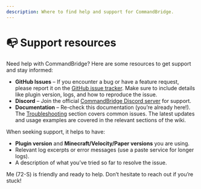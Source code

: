 ```yaml
---
description: Where to find help and support for CommandBridge.
---
```


# 📭 Support resources

Need help with CommandBridge? Here are some resources to get support and stay informed:

* **GitHub Issues** – If you encounter a bug or have a feature request, please report it on the [GitHub issue tracker](https://github.com/72-S/CommandBridge/issues). Make sure to include details like plugin version, logs, and how to reproduce the issue.
* **Discord** – Join the official [CommandBridge Discord server](https://discord.gg/QPqBYb44ce) for support.
* **Documentation** – Re-check this documentation (you’re already here!). The [Troubleshooting](common-issues.md) section covers common issues. The latest updates and usage examples are covered in the relevant sections of the wiki.

When seeking support, it helps to have:

* **Plugin version** and **Minecraft/Velocity/Paper versions** you are using.
* Relevant log excerpts or error messages (use a paste service for longer logs).
* A description of what you’ve tried so far to resolve the issue.

Me (72-S) is friendly and ready to help. Don’t hesitate to reach out if you’re stuck!
